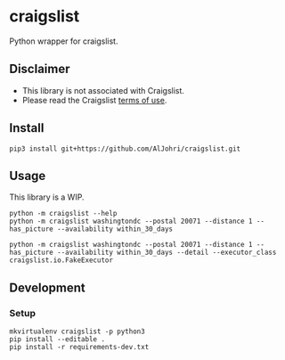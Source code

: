 # craigslist

Python wrapper for craigslist.

## Disclaimer

- This library is not associated with Craigslist.
- Please read the Craigslist [terms of use](https://www.craigslist.org/about/terms.of.use.en).

## Install
```
pip3 install git+https://github.com/AlJohri/craigslist.git
```

## Usage

This library is a WIP.

```
python -m craigslist --help
python -m craigslist washingtondc --postal 20071 --distance 1 --has_picture --availability within_30_days
```

```
python -m craigslist washingtondc --postal 20071 --distance 1 --has_picture --availability within_30_days --detail --executor_class craigslist.io.FakeExecutor
```

## Development

### Setup

```
mkvirtualenv craigslist -p python3
pip install --editable .
pip install -r requirements-dev.txt
```
